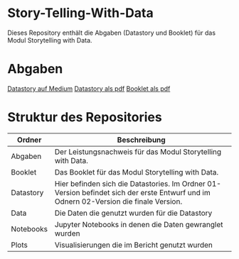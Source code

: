 # Story-Telling-With-Data

Dieses Repository enthält die Abgaben (Datastory und Booklet) für das Modul Storytelling with Data.

# Abgaben

[Datastory auf Medium](https://medium.com/@si_ben_tran/die-entwicklung-von-benzinpreisen-1849f9001585)
[Datastory als pdf]()
[Booklet als pdf]()

# Struktur des Repositories

| Ordner | Beschreibung |
|--------|--------------|
| Abgaben | Der Leistungsnachweis für das Modul Storytelling with Data. |
| Booklet | Das Booklet für das Modul Storytelling with Data. |
| Datastory| Hier befinden sich die Datastories. Im Ordner 01-Version befindet sich der erste Entwurf und im Odnern 02-Version die finale Version. |
| Data | Die Daten die genutzt wurden für die Datastory |
| Notebooks | Jupyter Notebooks in denen die Daten gewranglet wurden | 
| Plots | Visualisierungen die im Bericht genutzt wurden |


